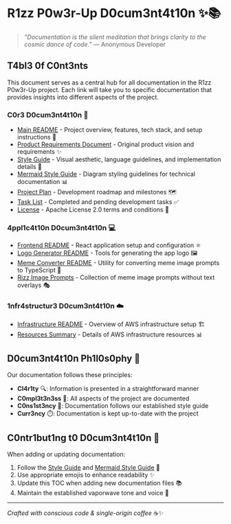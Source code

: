 # R1zz P0w3r-Up D0cum3nt4t10n ✨📚

> *"Documentation is the silent meditation that brings clarity to the cosmic dance of code."* — Anonymous Developer

## T4bl3 0f C0nt3nts

This document serves as a central hub for all documentation in the R1zz P0w3r-Up project. Each link will take you to specific documentation that provides insights into different aspects of the project.

### C0r3 D0cum3nt4t10n 🔮

- [Main README](./README.md) - Project overview, features, tech stack, and setup instructions 🚀
- [Product Requirements Document](./PRD.md) - Original product vision and requirements ✨
- [Style Guide](./style-guide.md) - Visual aesthetic, language guidelines, and implementation details 🎨
- [Mermaid Style Guide](./style-guide-mermaid.md) - Diagram styling guidelines for technical documentation 📊
- [Project Plan](./rizz-power-up-project-plan.md) - Development roadmap and milestones 🗺️
- [Task List](./TODO.md) - Completed and pending development tasks ✅
- [License](./LICENSE.md) - Apache License 2.0 terms and conditions 📜

### 4ppl1c4t10n D0cum3nt4t10n 💻

- [Frontend README](./apps/frontend/README.md) - React application setup and configuration ⚛️
- [Logo Generator README](./apps/frontend/public/logos/README.md) - Tools for generating the app logo 🖼️
- [Meme Converter README](./apps/meme-converter/README.md) - Utility for converting meme image prompts to TypeScript 🔄
- [Rizz Image Prompts](./apps/frontend/public/memes/rizz_image_prompts_no_text_overlay.md) - Collection of meme image prompts without text overlays 🎭

### 1nfr4structur3 D0cum3nt4t10n ☁️

- [Infrastructure README](./infrastructure/README.md) - Overview of AWS infrastructure setup 🏗️
- [Resources Summary](./infrastructure/resources-summary.md) - Details of AWS infrastructure resources 📊

## D0cum3nt4t10n Ph1l0s0phy 🧠

Our documentation follows these principles:

- **Cl4r1ty** 🔍: Information is presented in a straightforward manner
- **C0mpl3t3n3ss** 🧩: All aspects of the project are documented
- **C0ns1st3ncy** 🔄: Documentation follows our established style guide
- **Curr3ncy** ⏱️: Documentation is kept up-to-date with the project

## C0ntr1but1ng t0 D0cum3nt4t10n 🌱

When adding or updating documentation:

1. Follow the [Style Guide](./style-guide.md) and [Mermaid Style Guide](./style-guide-mermaid.md) 🎨
2. Use appropriate emojis to enhance readability ✨
3. Update this TOC when adding new documentation files 📚
4. Maintain the established vaporwave tone and voice 🌈

---

*Crafted with conscious code & single-origin coffee* ☕✨